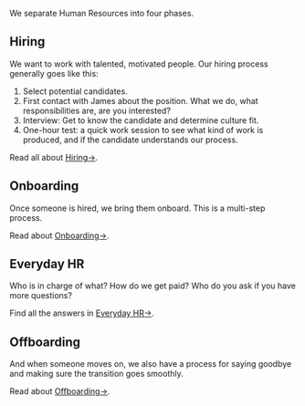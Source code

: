 We separate Human Resources into four phases.

## Hiring

We want to work with talented, motivated people. Our hiring process generally goes like this:

1. Select potential candidates.
2. First contact with James about the position. What we do, what responsibilities are, are you interested?
3. Interview: Get to know the candidate and determine culture fit.
4. One-hour test: a quick work session to see what kind of work is produced, and if the candidate understands our process.

Read all about [Hiring&#8594;](/Human_Resources/Hiring).

## Onboarding

Once someone is hired, we bring them onboard. This is a multi-step process.

Read about [Onboarding&#8594;](/Human_Resources/Onboarding).

## Everyday HR

Who is in charge of what? How do we get paid? Who do you ask if you have more questions?

Find all the answers in [Everyday HR&#8594;](/Human_Resources/Everyday_HR).

## Offboarding

And when someone moves on, we also have a process for saying goodbye and making sure the transition goes smoothly.

Read about [Offboarding&#8594;](/Human_Resources/Offboarding).